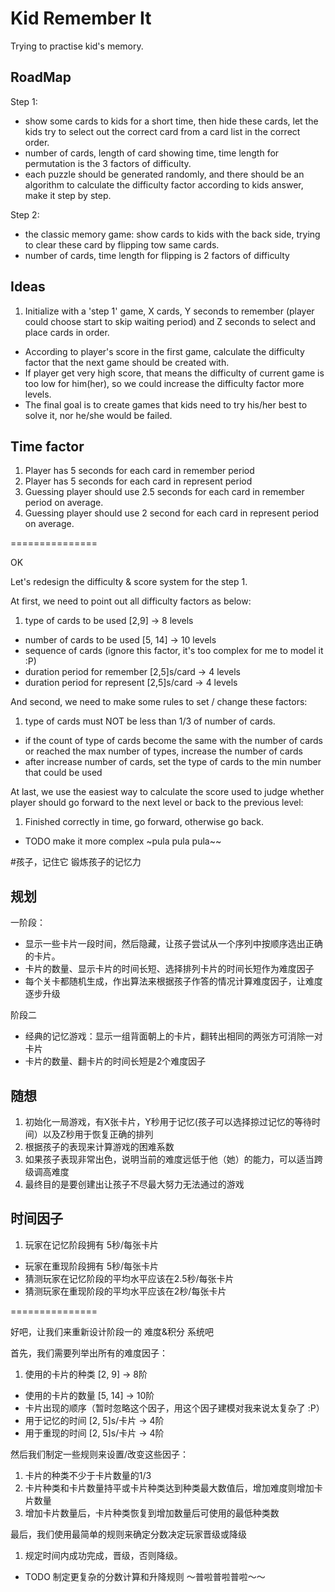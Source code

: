 # Kid Remember It 
Trying to practise kid's memory.

## RoadMap
Step 1:

* show some cards to kids for a short time, then hide these cards, let the kids try to select out the correct card from a card list in the correct order.
* number of cards, length of card showing time, time length for permutation is the 3 factors of difficulty.
* each puzzle should be generated randomly, and there should be an algorithm to calculate the difficulty factor according to kids answer, make it step by step.

Step 2:

* the classic memory game: show cards to kids with the back side, trying to clear these card by flipping tow same cards.
* number of cards, time length for flipping is 2 factors of difficulty  


## Ideas

1. Initialize with a 'step 1' game, X cards, Y seconds to remember (player could choose start to skip waiting period) and Z seconds to select and place cards in order.
+ According to player's score in the first game, calculate the difficulty factor that the next game should be created with.
+ If player get very high score, that means the difficulty of current game is too low for him(her), so we could increase the difficulty factor more levels.
+ The final goal is to create games that kids need to try his/her best to solve it, nor he/she would be failed.

## Time factor
1. Player has 5 seconds for each card in remember period
2. Player has 5 seconds for each card in represent period
3. Guessing player should use 2.5 seconds for each card in remember period on average.
4. Guessing player should use 2 second for each card in represent period on average.

===============

OK

Let's redesign the difficulty & score system for the step 1.

At first, we need to point out all difficulty factors as below:

1. type of cards to be used [2,9] -> 8 levels
+ number of cards to be used [5, 14] -> 10 levels
+ sequence of cards (ignore this factor, it's too complex for me to model it :P)
+ duration period for remember [2,5]s/card -> 4 levels
+ duration period for represent [2,5]s/card -> 4 levels

And second, we need to make some rules to set / change these factors:

1.  type of cards must NOT be less than 1/3 of number of cards. 
+ if the count of type of cards become the same with the number of cards or reached the max number of types, increase the number of cards
+ after increase number of cards, set the type of cards to the min number that could be used

At last, we use the easiest way to calculate the score used to judge whether player should go forward to the next level or back to the previous level:

1. Finished correctly in time, go forward, otherwise go back.
+ TODO make it more complex ~pula pula pula~~


#孩子，记住它
锻炼孩子的记忆力

## 规划
一阶段：

* 显示一些卡片一段时间，然后隐藏，让孩子尝试从一个序列中按顺序选出正确的卡片。
* 卡片的数量、显示卡片的时间长短、选择排列卡片的时间长短作为难度因子
* 每个关卡都随机生成，作出算法来根据孩子作答的情况计算难度因子，让难度逐步升级

阶段二

* 经典的记忆游戏：显示一组背面朝上的卡片，翻转出相同的两张方可消除一对卡片
* 卡片的数量、翻卡片的时间长短是2个难度因子

## 随想
1. 初始化一局游戏，有X张卡片，Y秒用于记忆(孩子可以选择掠过记忆的等待时间）以及Z秒用于恢复正确的排列
2. 根据孩子的表现来计算游戏的困难系数
3. 如果孩子表现非常出色，说明当前的难度远低于他（她）的能力，可以适当跨级调高难度
4. 最终目的是要创建出让孩子不尽最大努力无法通过的游戏

## 时间因子
1. 玩家在记忆阶段拥有 5秒/每张卡片
+ 玩家在重现阶段拥有 5秒/每张卡片
+ 猜测玩家在记忆阶段的平均水平应该在2.5秒/每张卡片
+ 猜测玩家在重现阶段的平均水平应该在2秒/每张卡片

===============

好吧，让我们来重新设计阶段一的 难度&积分 系统吧

首先，我们需要列举出所有的难度因子：

1. 使用的卡片的种类 [2, 9] -> 8阶
+ 使用的卡片的数量 [5, 14] -> 10阶
+ 卡片出现的顺序（暂时忽略这个因子，用这个因子建模对我来说太复杂了 :P）
+ 用于记忆的时间 [2, 5]s/卡片 -> 4阶
+ 用于重现的时间 [2, 5]s/卡片 -> 4阶

然后我们制定一些规则来设置/改变这些因子：

1. 卡片的种类不少于卡片数量的1/3
2. 卡片种类和卡片数量持平或卡片种类达到种类最大数值后，增加难度则增加卡片数量
3. 增加卡片数量后，卡片种类恢复到增加数量后可使用的最低种类数

最后，我们使用最简单的规则来确定分数决定玩家晋级或降级

1. 规定时间内成功完成，晋级，否则降级。
+ TODO 制定更复杂的分数计算和升降规则 ～普啦普啦普啦～～


